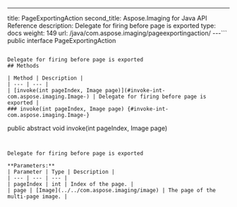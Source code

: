 ---
title: PageExportingAction
second_title: Aspose.Imaging for Java API Reference
description: Delegate for firing before page is exported
type: docs
weight: 149
url: /java/com.aspose.imaging/pageexportingaction/
---```
public interface PageExportingAction
```

Delegate for firing before page is exported
## Methods

| Method | Description |
| --- | --- |
| [invoke(int pageIndex, Image page)](#invoke-int-com.aspose.imaging.Image-) | Delegate for firing before page is exported |
### invoke(int pageIndex, Image page) {#invoke-int-com.aspose.imaging.Image-}
```
public abstract void invoke(int pageIndex, Image page)
```


Delegate for firing before page is exported

**Parameters:**
| Parameter | Type | Description |
| --- | --- | --- |
| pageIndex | int | Index of the page. |
| page | [Image](../../com.aspose.imaging/image) | The page of the multi-page image. |

